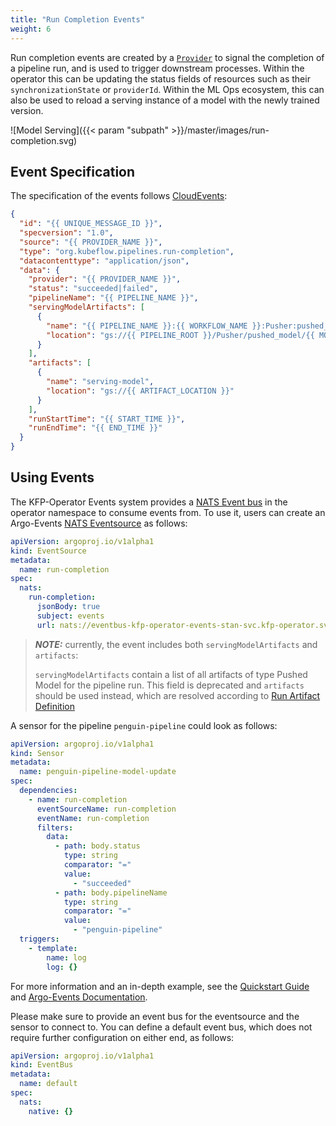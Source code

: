 ```yaml
---
title: "Run Completion Events"
weight: 6
---
```


Run completion events are created by a [`Provider`](../../reference/providers/overview) to signal the completion of a pipeline run, and is used to trigger downstream processes. 
Within the operator this can be updating the status fields of resources such as their `synchronizationState` or `providerId`. Within the ML Ops ecosystem,
this can also be used to reload a serving instance of a model with the newly trained version.

![Model Serving]({{< param "subpath" >}}/master/images/run-completion.svg)

## Event Specification
The specification of the events follows [CloudEvents](https://github.com/cloudevents/spec/blob/v1.0.2/cloudevents/formats/json-format.md):

```json
{
  "id": "{{ UNIQUE_MESSAGE_ID }}",
  "specversion": "1.0",
  "source": "{{ PROVIDER_NAME }}",
  "type": "org.kubeflow.pipelines.run-completion",
  "datacontenttype": "application/json",
  "data": {
    "provider": "{{ PROVIDER_NAME }}",
    "status": "succeeded|failed",
    "pipelineName": "{{ PIPELINE_NAME }}",
    "servingModelArtifacts": [
      {
        "name": "{{ PIPELINE_NAME }}:{{ WORKFLOW_NAME }}:Pusher:pushed_model:{{ PUSHER_INDEX }}",
        "location": "gs://{{ PIPELINE_ROOT }}/Pusher/pushed_model/{{ MODEL_VERSION }}"
      }
    ],
    "artifacts": [
      {
        "name": "serving-model",
        "location": "gs://{{ ARTIFACT_LOCATION }}"
      }
    ],
    "runStartTime": "{{ START_TIME }}",
    "runEndTime": "{{ END_TIME }}"
  }
}
```

## Using Events
The KFP-Operator Events system provides a [NATS Event bus](https://nats.io/) in the operator namespace to consume events from.
To use it, users can create an Argo-Events [NATS Eventsource](https://argoproj.github.io/argo-events/eventsources/setup/nats/) as follows:

```yaml
apiVersion: argoproj.io/v1alpha1
kind: EventSource
metadata:
  name: run-completion
spec:
  nats:
    run-completion:
      jsonBody: true
      subject: events
      url: nats://eventbus-kfp-operator-events-stan-svc.kfp-operator.svc:4222
```


> **_NOTE:_** currently, the event includes both `servingModelArtifacts` and `artifacts`:
> 
> `servingModelArtifacts` contain a list of all artifacts of type Pushed Model for the pipeline run. This field is deprecated and `artifacts` should be used instead, 
> which are resolved according to [Run Artifact Definition](../resources/run/#run-artifact-definition)

A sensor for the pipeline `penguin-pipeline` could look as follows:

```yaml
apiVersion: argoproj.io/v1alpha1
kind: Sensor
metadata:
  name: penguin-pipeline-model-update
spec:
  dependencies:
    - name: run-completion
      eventSourceName: run-completion
      eventName: run-completion
      filters:
        data:
          - path: body.status
            type: string
            comparator: "="
            value:
              - "succeeded"
          - path: body.pipelineName
            type: string
            comparator: "="
            value:
              - "penguin-pipeline"
  triggers:
    - template:
        name: log
        log: {}
```

For more information and an in-depth example, see the [Quickstart Guide](../../examples/pipeline_training/#5-optional-deploy-newly-trained-models) and [Argo-Events Documentation](https://argoproj.github.io/argo-events/).

Please make sure to provide an event bus for the eventsource and the sensor to connect to.
You can define a default event bus, which does not require further configuration on either end, as follows:

```yaml
apiVersion: argoproj.io/v1alpha1
kind: EventBus
metadata:
  name: default
spec:
  nats:
    native: {}
```
